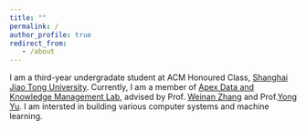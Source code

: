 ```yaml
---
title: ""
permalink: /
author_profile: true
redirect_from:
   - /about
---
```


I am a third-year undergradate student at ACM Honoured Class, [Shanghai Jiao Tong University](http://en.sjtu.edu.cn). Currently, I am a member of [Apex Data and Knowledge Management Lab](http://apex.sjtu.edu.cn), advised by Prof. [Weinan Zhang](http://wnzhang.net) and Prof.[Yong Yu](http://apex.sjtu.edu.cn/members/yyu). I am intersted in building various computer systems and machine learning.
